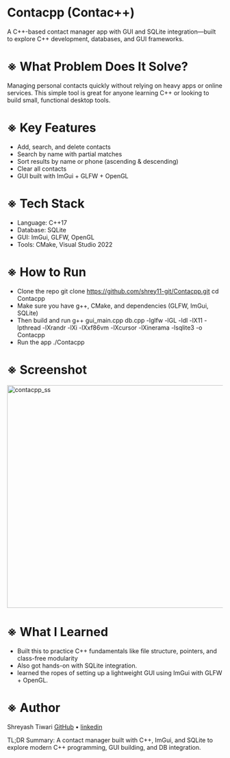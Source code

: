 # Contacpp (Contac++)
A C++-based contact manager app with GUI and SQLite integration—built to explore C++ development, databases, and GUI frameworks.

# ※ What Problem Does It Solve?
Managing personal contacts quickly without relying on heavy apps or online services. This simple tool is great for anyone learning C++ or looking to build small, functional desktop tools.

# ※ Key Features
- Add, search, and delete contacts
- Search by name with partial matches
- Sort results by name or phone (ascending & descending)
- Clear all contacts
- GUI built with ImGui + GLFW + OpenGL

# ※ Tech Stack
- Language: C++17
- Database: SQLite
- GUI: ImGui, GLFW, OpenGL
- Tools: CMake, Visual Studio 2022

# ※ How to Run
- Clone the repo
git clone https://github.com/shrey11-git/Contacpp.git
cd Contacpp
- Make sure you have g++, CMake, and dependencies (GLFW, ImGui, SQLite)
- Then build and run
g++ gui_main.cpp db.cpp -lglfw -lGL -ldl -lX11 -lpthread -lXrandr -lXi -lXxf86vm -lXcursor -lXinerama -lsqlite3 -o Contacpp
- Run the app
./Contacpp

# ※ Screenshot
<img width="683" height="520" alt="contacpp_ss" src="https://github.com/user-attachments/assets/24f21784-90a3-4093-8ff9-d5786048cb3a" />


# ※ What I Learned
- Built this to practice C++ fundamentals like file structure, pointers, and class-free modularity
- Also got hands-on with SQLite integration.
- learned the ropes of setting up a lightweight GUI using ImGui with GLFW + OpenGL.

# ※ Author
Shreyash Tiwari
[ GitHub](https://github.com/shrey11-git) • [linkedin](http://www.linkedin.com/in/shreyashtiwari-csbs)

TL;DR Summary: 
A contact manager built with C++, ImGui, and SQLite to explore modern C++ programming, GUI building, and DB integration.
